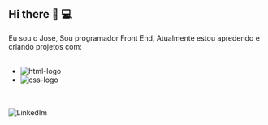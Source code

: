 ## Hi there 👋 💻
Eu sou o José, Sou programador Front End, Atualmente estou apredendo e criando projetos com:
<br><br>
- <img src="https://img.shields.io/badge/HTML-239120?style=for-the-badge&logo=html5&logoColor=white" alt="html-logo">
- <img src="https://img.shields.io/badge/CSS-239120?&style=for-the-badge&logo=css3&logoColor=white" alt="css-logo">

<br><br>
<a href="[https://www.linkedin.com/in/jos%C3%A9-moraes-785a96231](https://www.linkedin.com/in/jose-moraes-dev/)/">
<img align="left" alt="LinkedIm" src="https://img.shields.io/badge/LinkedIn-0077B5?style=for-the-badge&logo=linkedin&logoColor=white">



